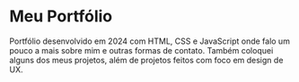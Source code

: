 # Meu Portfólio
Portfólio desenvolvido em 2024 com HTML, CSS e JavaScript onde falo um pouco a mais sobre mim e outras formas de contato. Também coloquei alguns dos meus projetos, além de projetos feitos com foco em design de UX.
